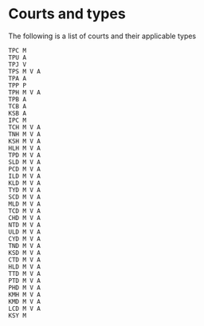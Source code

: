 # Courts and types
The following is a list of courts and their applicable types

```
TPC M
TPU A
TPJ V
TPS M V A
TPA A
TPP P
TPH M V A
TPB A
TCB A
KSB A
IPC M
TCH M V A
TNH M V A
KSH M V A
HLH M V A
TPD M V A
SLD M V A
PCD M V A
ILD M V A
KLD M V A
TYD M V A
SCD M V A
MLD M V A
TCD M V A
CHD M V A
NTD M V A
ULD M V A
CYD M V A
TND M V A
KSD M V A
CTD M V A
HLD M V A
TTD M V A
PTD M V A
PHD M V A
KMH M V A
KMD M V A
LCD M V A
KSY M
```
